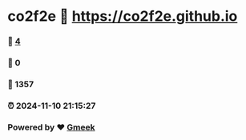# co2f2e :link: https://co2f2e.github.io 
### :page_facing_up: [4](https://co2f2e.github.io/tag.html) 
### :speech_balloon: 0 
### :hibiscus: 1357 
### :alarm_clock: 2024-11-10 21:15:27 
### Powered by :heart: [Gmeek](https://github.com/Meekdai/Gmeek)
